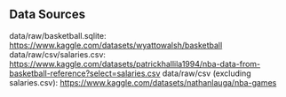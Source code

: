 ## Data Sources

data/raw/basketball.sqlite: https://www.kaggle.com/datasets/wyattowalsh/basketball
data/raw/csv/salaries.csv: https://www.kaggle.com/datasets/patrickhallila1994/nba-data-from-basketball-reference?select=salaries.csv
data/raw/csv (excluding salaries.csv): https://www.kaggle.com/datasets/nathanlauga/nba-games